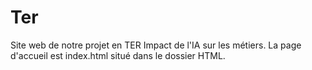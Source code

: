 # Ter
Site web de notre projet en TER Impact de l'IA sur les métiers.
La page d'accueil est index.html situé dans le dossier HTML.
